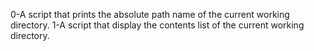 0-A script that prints the absolute path name of the current working directory.
1-A script that display the contents list of the current working directory. 
